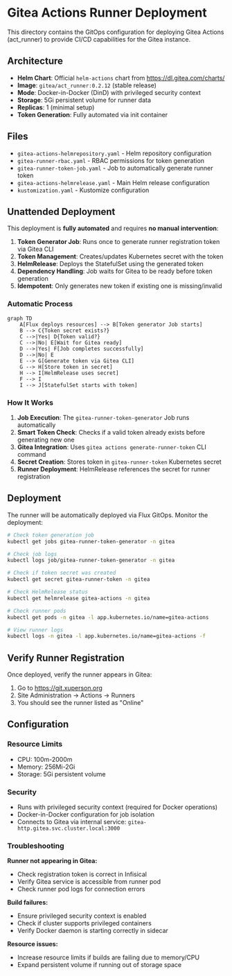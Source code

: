 # Gitea Actions Runner Deployment

This directory contains the GitOps configuration for deploying Gitea Actions (act_runner) to provide CI/CD capabilities for the Gitea instance.

## Architecture

- **Helm Chart**: Official `helm-actions` chart from https://dl.gitea.com/charts/
- **Image**: `gitea/act_runner:0.2.12` (stable release)
- **Mode**: Docker-in-Docker (DinD) with privileged security context
- **Storage**: 5Gi persistent volume for runner data
- **Replicas**: 1 (minimal setup)
- **Token Generation**: Fully automated via init container

## Files

- `gitea-actions-helmrepository.yaml` - Helm repository configuration
- `gitea-runner-rbac.yaml` - RBAC permissions for token generation
- `gitea-runner-token-job.yaml` - Job to automatically generate runner token
- `gitea-actions-helmrelease.yaml` - Main Helm release configuration
- `kustomization.yaml` - Kustomize configuration

## Unattended Deployment

This deployment is **fully automated** and requires **no manual intervention**:

1. **Token Generator Job**: Runs once to generate runner registration token via Gitea CLI
2. **Token Management**: Creates/updates Kubernetes secret with the token  
3. **HelmRelease**: Deploys the StatefulSet using the generated token
4. **Dependency Handling**: Job waits for Gitea to be ready before token generation
5. **Idempotent**: Only generates new token if existing one is missing/invalid

### Automatic Process

```mermaid
graph TD
    A[Flux deploys resources] --> B[Token generator Job starts]
    B --> C{Token secret exists?}
    C -->|Yes| D{Token valid?}
    C -->|No| E[Wait for Gitea ready]
    D -->|Yes| F[Job completes successfully]
    D -->|No| E
    E --> G[Generate token via Gitea CLI]
    G --> H[Store token in secret]
    H --> I[HelmRelease uses secret]
    F --> I
    I --> J[StatefulSet starts with token]
```

### How It Works

1. **Job Execution**: The `gitea-runner-token-generator` Job runs automatically
2. **Smart Token Check**: Checks if a valid token already exists before generating new one
3. **Gitea Integration**: Uses `gitea actions generate-runner-token` CLI command
4. **Secret Creation**: Stores token in `gitea-runner-token` Kubernetes secret
5. **Runner Deployment**: HelmRelease references the secret for runner registration

## Deployment

The runner will be automatically deployed via Flux GitOps. Monitor the deployment:

```bash
# Check token generation job
kubectl get jobs gitea-runner-token-generator -n gitea

# Check job logs
kubectl logs job/gitea-runner-token-generator -n gitea

# Check if token secret was created
kubectl get secret gitea-runner-token -n gitea

# Check HelmRelease status
kubectl get helmrelease gitea-actions -n gitea

# Check runner pods
kubectl get pods -n gitea -l app.kubernetes.io/name=gitea-actions

# View runner logs
kubectl logs -n gitea -l app.kubernetes.io/name=gitea-actions -f
```

## Verify Runner Registration

Once deployed, verify the runner appears in Gitea:

1. Go to https://git.xuperson.org
2. Site Administration → Actions → Runners  
3. You should see the runner listed as "Online"

## Configuration

### Resource Limits
- CPU: 100m-2000m
- Memory: 256Mi-2Gi
- Storage: 5Gi persistent volume

### Security
- Runs with privileged security context (required for Docker operations)
- Docker-in-Docker configuration for job isolation
- Connects to Gitea via internal service: `gitea-http.gitea.svc.cluster.local:3000`

### Troubleshooting

**Runner not appearing in Gitea:**
- Check registration token is correct in Infisical
- Verify Gitea service is accessible from runner pod
- Check runner pod logs for connection errors

**Build failures:**
- Ensure privileged security context is enabled
- Check if cluster supports privileged containers
- Verify Docker daemon is starting correctly in sidecar

**Resource issues:**
- Increase resource limits if builds are failing due to memory/CPU
- Expand persistent volume if running out of storage space
